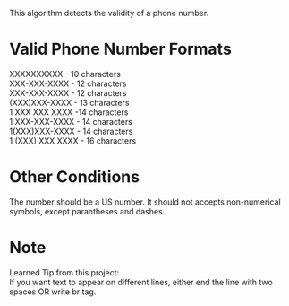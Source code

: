This algorithm detects the validity of a phone number. 

# Valid Phone Number Formats
XXXXXXXXXX - 10 characters  
XXX-XXX-XXXX - 12 characters  
XXX-XXX-XXXX - 12 characters  
(XXX)XXX-XXXX - 13 characters  
1 XXX XXX XXXX -14 characters  
1 XXX-XXX-XXXX - 14 characters  
1(XXX)XXX-XXXX - 14 characters  
1 (XXX) XXX XXXX - 16 characters  

# Other Conditions
The number should be a US number. It should not accepts non-numerical symbols, except parantheses and dashes. 


# Note
Learned Tip from this project:  
If you want text to appear on different lines, either end the line with two spaces OR write br tag. 